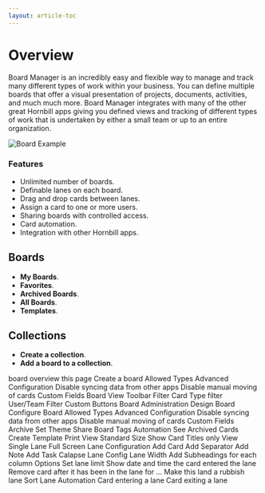 ```yaml
---
layout: article-toc
---
```

# Overview 
Board Manager is an incredibly easy and flexible way to manage and track many different types of work within your business. You can define multiple boards that offer a visual presentation of projects, documents, activities, and much much more. Board Manager integrates with many of the other great Hornbill apps giving you defined views and tracking of different types of work that is undertaken by either a small team or up to an entire organization.

![Board Example](/_books/boardmanager-user-guide/images/board-example.png)

### Features
* Unlimited number of boards.
* Definable lanes on each board.
* Drag and drop cards between lanes.
* Assign a card to one or more users.
* Sharing boards with controlled access.
* Card automation.
* Integration with other Hornbill apps.

## Boards
* **My Boards**.
* **Favorites**.
* **Archived Boards**.
* **All Boards**.
* **Templates**.

## Collections
* **Create a collection**.
* **Add a board to a collection**.

<!-->
board overview
    this page
Create a board
    Allowed Types
    Advanced Configuration
        Disable syncing data from other apps
        Disable manual moving of cards
    Custom Fields
Board View
    Toolbar
        Filter
        Card Type filter
        User/Team Filter
        Custom Buttons
    Board Administration    
        Design Board
        Configure Board
            Allowed Types
            Advanced Configuration
                Disable syncing data from other apps
                Disable manual moving of cards
            Custom Fields 
            Archive
        Set Theme
        Share Board
        Tags
        Automation
        See Archived Cards
        Create Template
        Print View
        Standard Size
        Show Card Titles only
        View Single Lane
        Full Screen
    Lane Configuration
        Add Card
        Add Separator
        Add Note
        Add Task
        Calapse Lane
        Config Lane
            Width
                Add Subheadings for each column
            Options
                Set lane limit
                Show date and time the card entered the lane
                Remove card after it has been in the lane for ...
                Make this land a rubbish lane
        Sort Lane
        Automation
            Card entering a lane
            Card exiting a lane